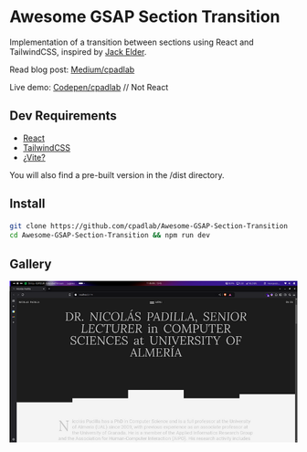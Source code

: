 # Awesome GSAP Section Transition
 
Implementation of a transition between sections using React and TailwindCSS, inspired by [Jack Elder](https://www.jackelder.design/).

Read blog post: [Medium/cpadlab](https://medium.com/@cpadlab)

Live demo: [Codepen/cpadlab](https://codepen.io/cpadlab/pen/BaXeJZK) // Not React

## Dev Requirements

- [React](https://es.react.dev/)
- [TailwindCSS](https://tailwindcss.com/)
- [¿Vite?](https://vite.dev/)
  
You will also find a pre-built version in the /dist directory.

## Install

```bash
git clone https://github.com/cpadlab/Awesome-GSAP-Section-Transition
cd Awesome-GSAP-Section-Transition && npm run dev
```

## Gallery

![img](./public/screenshot.png)